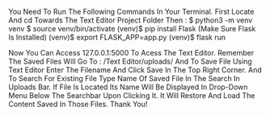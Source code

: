 You Need To Run The Following Commands In Your Terminal. First Locate And cd Towards The Text Editor Project Folder Then :
$ python3 -m venv venv
$ source venv/bin/activate
(venv)$ pip install Flask (Make Sure Flask Is Installed)
(venv)$ export FLASK_APP=app.py 
(venv)$ flask run

Now You Can Access 127.0.0.1:5000 To Acess The Text Editor. Remember The Saved Files Will Go To  :
/Text Editor/uploads/
And To Save File Using Text Editor Enter The Filename And Click Save In The Top Right Corner. 
And To Search For Existing File Type Name Of Saved File In The Search In Uploads Bar. If File Is Located Its Name Will Be Displayed In Drop-Down Menu 
Below The Searchbar Upon Clicking It. It Will Restore And Load The Content Saved In Those Files.
Thank You!
